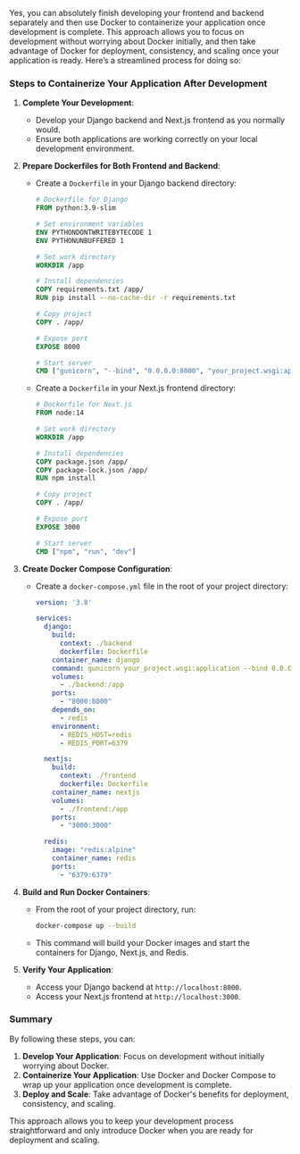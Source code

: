 Yes, you can absolutely finish developing your frontend and backend separately and then use Docker to containerize your application once development is complete. This approach allows you to focus on development without worrying about Docker initially, and then take advantage of Docker for deployment, consistency, and scaling once your application is ready. Here’s a streamlined process for doing so:

### Steps to Containerize Your Application After Development

1. **Complete Your Development**:
   - Develop your Django backend and Next.js frontend as you normally would.
   - Ensure both applications are working correctly on your local development environment.

2. **Prepare Dockerfiles for Both Frontend and Backend**:
   - Create a `Dockerfile` in your Django backend directory:
     ```Dockerfile
     # Dockerfile for Django
     FROM python:3.9-slim

     # Set environment variables
     ENV PYTHONDONTWRITEBYTECODE 1
     ENV PYTHONUNBUFFERED 1

     # Set work directory
     WORKDIR /app

     # Install dependencies
     COPY requirements.txt /app/
     RUN pip install --no-cache-dir -r requirements.txt

     # Copy project
     COPY . /app/

     # Expose port
     EXPOSE 8000

     # Start server
     CMD ["gunicorn", "--bind", "0.0.0.0:8000", "your_project.wsgi:application"]
     ```

   - Create a `Dockerfile` in your Next.js frontend directory:
     ```Dockerfile
     # Dockerfile for Next.js
     FROM node:14

     # Set work directory
     WORKDIR /app

     # Install dependencies
     COPY package.json /app/
     COPY package-lock.json /app/
     RUN npm install

     # Copy project
     COPY . /app/

     # Expose port
     EXPOSE 3000

     # Start server
     CMD ["npm", "run", "dev"]
     ```

3. **Create Docker Compose Configuration**:
   - Create a `docker-compose.yml` file in the root of your project directory:
     ```yaml
     version: '3.8'

     services:
       django:
         build:
           context: ./backend
           dockerfile: Dockerfile
         container_name: django
         command: gunicorn your_project.wsgi:application --bind 0.0.0.0:8000
         volumes:
           - ./backend:/app
         ports:
           - "8000:8000"
         depends_on:
           - redis
         environment:
           - REDIS_HOST=redis
           - REDIS_PORT=6379

       nextjs:
         build:
           context: ./frontend
           dockerfile: Dockerfile
         container_name: nextjs
         volumes:
           - ./frontend:/app
         ports:
           - "3000:3000"

       redis:
         image: "redis:alpine"
         container_name: redis
         ports:
           - "6379:6379"
     ```

4. **Build and Run Docker Containers**:
   - From the root of your project directory, run:
     ```sh
     docker-compose up --build
     ```

   - This command will build your Docker images and start the containers for Django, Next.js, and Redis.

5. **Verify Your Application**:
   - Access your Django backend at `http://localhost:8000`.
   - Access your Next.js frontend at `http://localhost:3000`.

### Summary

By following these steps, you can:

1. **Develop Your Application**: Focus on development without initially worrying about Docker.
2. **Containerize Your Application**: Use Docker and Docker Compose to wrap up your application once development is complete.
3. **Deploy and Scale**: Take advantage of Docker's benefits for deployment, consistency, and scaling.

This approach allows you to keep your development process straightforward and only introduce Docker when you are ready for deployment and scaling.